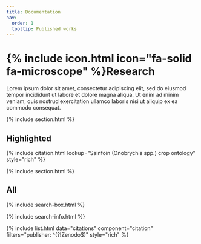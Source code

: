 ```yaml
---
title: Documentation
nav:
  order: 1
  tooltip: Published works
---
```


# {% include icon.html icon="fa-solid fa-microscope" %}Research

Lorem ipsum dolor sit amet, consectetur adipiscing elit, sed do eiusmod tempor incididunt ut labore et dolore magna aliqua.
Ut enim ad minim veniam, quis nostrud exercitation ullamco laboris nisi ut aliquip ex ea commodo consequat.

{% include section.html %}

## Highlighted

{% include citation.html lookup="Sainfoin (Onobrychis spp.) crop ontology" style="rich" %}

{% include section.html %}

## All

{% include search-box.html %}

{% include search-info.html %}

{% include list.html data="citations" component="citation" filters="publisher: ^(?!Zenodo$)" style="rich" %}

